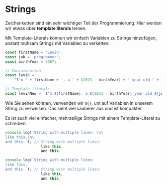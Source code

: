 # Strings

<show-structure depth="2" />

Zeichenketten sind ein sehr wichtiger Teil der Programmierung. Hier werden wir etwas über **template literals** lernen.

Mit Template-Literals können wir einfach Variablen zu Strings hinzufügen, anstatt mühsam Strings mit Variablen zu verketten:

```JavaScript
const firstName = 'Levin';
const job = 'programmer';
const birthYear = 2007;

// Concatenation
const levin =
	"I'm " + firstName + ', a ' + (2023 - birthYear) + ' year old ' + job + '!'; // I'm Levin, a 16 year old programmer!

// Template literals
const levinNew = `I'm ${firstName}, a ${2023 - birthYear} year old ${job}!`; // I'm Levin, a 16 year old programmer!
```

Wie Sie sehen können, verwenden wir `${}`, um auf Variablen in unserem String zu verweisen. Das sieht viel sauberer aus und ist kompakter.

Es ist auch viel einfacher, mehrzeilige Strings mit einem Template-Literal zu schreiben:

```JavaScript
console.log('String with multiple lines: \n\
like this,\n\
and this.'); // String with multiple lines:
                like this,
                and this.

console.log(`String with multiple lines:
like this,
and this.`); // String with multiple lines:
                like this,
                and this.
```
